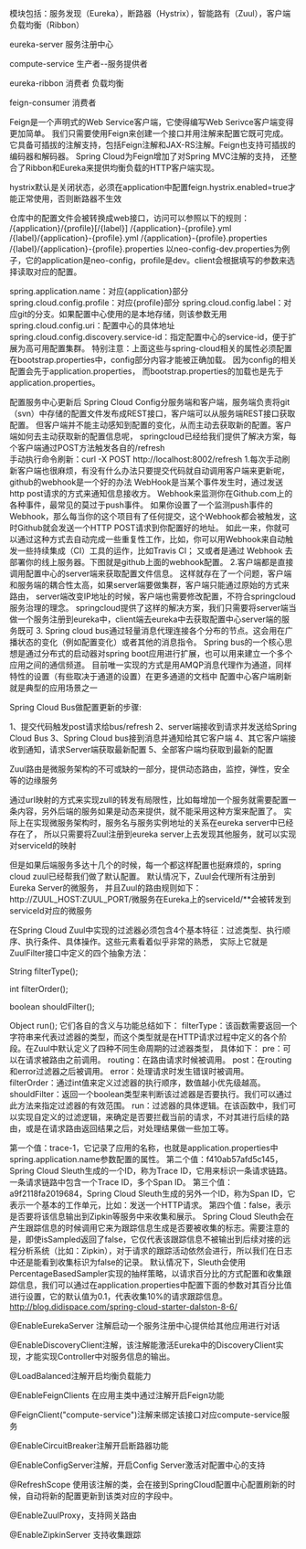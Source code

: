 模块包括：服务发现（Eureka），断路器（Hystrix），智能路有（Zuul），客户端负载均衡（Ribbon）

eureka-server  服务注册中心

compute-service  生产者--服务提供者

eureka-ribbon  消费者  负载均衡

feign-consumer  消费者

Feign是一个声明式的Web Service客户端，它使得编写Web Serivce客户端变得更加简单。
我们只需要使用Feign来创建一个接口并用注解来配置它既可完成。
它具备可插拔的注解支持，包括Feign注解和JAX-RS注解。Feign也支持可插拔的编码器和解码器。
Spring Cloud为Feign增加了对Spring MVC注解的支持，
还整合了Ribbon和Eureka来提供均衡负载的HTTP客户端实现。

hystrix默认是关闭状态，必须在application中配置feign.hystrix.enabled=true才能正常使用，否则断路器不生效

仓库中的配置文件会被转换成web接口，访问可以参照以下的规则：
/{application}/{profile}[/{label}]
/{application}-{profile}.yml
/{label}/{application}-{profile}.yml
/{application}-{profile}.properties
/{label}/{application}-{profile}.properties
以neo-config-dev.properties为例子，它的application是neo-config，profile是dev。client会根据填写的参数来选择读取对应的配置。

spring.application.name：对应{application}部分
spring.cloud.config.profile：对应{profile}部分
spring.cloud.config.label：对应git的分支。如果配置中心使用的是本地存储，则该参数无用
spring.cloud.config.uri：配置中心的具体地址
spring.cloud.config.discovery.service-id：指定配置中心的service-id，便于扩展为高可用配置集群。
特别注意：上面这些与spring-cloud相关的属性必须配置在bootstrap.properties中，config部分内容才能被正确加载。
因为config的相关配置会先于application.properties，
而bootstrap.properties的加载也是先于application.properties。

配置服务中心更新后
Spring Cloud Config分服务端和客户端，服务端负责将git（svn）中存储的配置文件发布成REST接口，客户端可以从服务端REST接口获取配置。
但客户端并不能主动感知到配置的变化，从而主动去获取新的配置。客户端如何去主动获取新的配置信息呢，
springcloud已经给我们提供了解决方案，每个客户端通过POST方法触发各自的/refresh  
手动执行命令刷新：curl -X POST http://localhost:8002/refresh 
1.每次手动刷新客户端也很麻烦，有没有什么办法只要提交代码就自动调用客户端来更新呢，github的webhook是一个好的办法
WebHook是当某个事件发生时，通过发送http post请求的方式来通知信息接收方。
Webhook来监测你在Github.com上的各种事件，最常见的莫过于push事件。
如果你设置了一个监测push事件的Webhook，那么每当你的这个项目有了任何提交，这个Webhook都会被触发，这时Github就会发送一个HTTP POST请求到你配置好的地址。
如此一来，你就可以通过这种方式去自动完成一些重复性工作，比如，你可以用Webhook来自动触发一些持续集成（CI）工具的运作，比如Travis CI；
又或者是通过 Webhook 去部署你的线上服务器。下图就是github上面的webhook配置。
2.客户端都是直接调用配置中心的server端来获取配置文件信息。
这样就存在了一个问题，客户端和服务端的耦合性太高，如果server端要做集群，客户端只能通过原始的方式来路由，
server端改变IP地址的时候，客户端也需要修改配置，不符合springcloud服务治理的理念。
springcloud提供了这样的解决方案，我们只需要将server端当做一个服务注册到eureka中，client端去eureka中去获取配置中心server端的服务既可
3.
Spring cloud bus通过轻量消息代理连接各个分布的节点。这会用在广播状态的变化（例如配置变化）或者其他的消息指令。
Spring bus的一个核心思想是通过分布式的启动器对spring boot应用进行扩展，也可以用来建立一个多个应用之间的通信频道。
目前唯一实现的方式是用AMQP消息代理作为通道，同样特性的设置（有些取决于通道的设置）在更多通道的文档中
配置中心客户端刷新就是典型的应用场景之一

Spring Cloud Bus做配置更新的步骤:

1、提交代码触发post请求给bus/refresh
2、server端接收到请求并发送给Spring Cloud Bus
3、Spring Cloud bus接到消息并通知给其它客户端
4、其它客户端接收到通知，请求Server端获取最新配置
5、全部客户端均获取到最新的配置


Zuul路由是微服务架构的不可或缺的一部分，提供动态路由，监控，弹性，安全等的边缘服务

通过url映射的方式来实现zull的转发有局限性，比如每增加一个服务就需要配置一条内容，另外后端的服务如果是动态来提供，就不能采用这种方案来配置了。
实际上在实现微服务架构时，服务名与服务实例地址的关系在eureka server中已经存在了，
所以只需要将Zuul注册到eureka server上去发现其他服务，就可以实现对serviceId的映射

但是如果后端服务多达十几个的时候，每一个都这样配置也挺麻烦的，spring cloud zuul已经帮我们做了默认配置。
默认情况下，Zuul会代理所有注册到Eureka Server的微服务，
并且Zuul的路由规则如下：http://ZUUL_HOST:ZUUL_PORT/微服务在Eureka上的serviceId/**会被转发到serviceId对应的微服务

在Spring Cloud Zuul中实现的过滤器必须包含4个基本特征：过滤类型、执行顺序、执行条件、具体操作。这些元素看着似乎非常的熟悉，
实际上它就是ZuulFilter接口中定义的四个抽象方法：

String filterType();
    
int filterOrder();
    
boolean shouldFilter();
    
Object run();
它们各自的含义与功能总结如下：
filterType：该函数需要返回一个字符串来代表过滤器的类型，而这个类型就是在HTTP请求过程中定义的各个阶段。在Zuul中默认定义了四种不同生命周期的过滤器类型，
            具体如下：
        pre：可以在请求被路由之前调用。
        routing：在路由请求时候被调用。
        post：在routing和error过滤器之后被调用。
        error：处理请求时发生错误时被调用。
filterOrder：通过int值来定义过滤器的执行顺序，数值越小优先级越高。
shouldFilter：返回一个boolean类型来判断该过滤器是否要执行。我们可以通过此方法来指定过滤器的有效范围。
run：过滤器的具体逻辑。在该函数中，我们可以实现自定义的过滤逻辑，来确定是否要拦截当前的请求，不对其进行后续的路由，或是在请求路由返回结果之后，对处理结果做一些加工等。


第一个值：trace-1，它记录了应用的名称，也就是application.properties中spring.application.name参数配置的属性。
第二个值：f410ab57afd5c145，Spring Cloud Sleuth生成的一个ID，称为Trace ID，它用来标识一条请求链路。一条请求链路中包含一个Trace ID，多个Span ID。
第三个值：a9f2118fa2019684，Spring Cloud Sleuth生成的另外一个ID，称为Span ID，它表示一个基本的工作单元，比如：发送一个HTTP请求。
第四个值：false，表示是否要将该信息输出到Zipkin等服务中来收集和展示。
Spring Cloud Sleuth会在产生跟踪信息的时候调用它来为跟踪信息生成是否要被收集的标志。需要注意的是，即使isSampled返回了false，它仅代表该跟踪信息不被输出到后续对接的远程分析系统（比如：Zipkin），对于请求的跟踪活动依然会进行，所以我们在日志中还是能看到收集标识为false的记录。
默认情况下，Sleuth会使用PercentageBasedSampler实现的抽样策略，以请求百分比的方式配置和收集跟踪信息，我们可以通过在application.properties中配置下面的参数对其百分比值进行设置，它的默认值为0.1，代表收集10%的请求跟踪信息。
http://blog.didispace.com/spring-cloud-starter-dalston-8-6/


@EnableEurekaServer  注解启动一个服务注册中心提供给其他应用进行对话

@EnableDiscoveryClient注解，该注解能激活Eureka中的DiscoveryClient实现，才能实现Controller中对服务信息的输出。

@LoadBalanced注解开启均衡负载能力

@EnableFeignClients 在应用主类中通过注解开启Feign功能

@FeignClient("compute-service")注解来绑定该接口对应compute-service服务

@EnableCircuitBreaker注解开启断路器功能

@EnableConfigServer注解，开启Config Server激活对配置中心的支持

@RefreshScope  使用该注解的类，会在接到SpringCloud配置中心配置刷新的时候，自动将新的配置更新到该类对应的字段中。

@EnableZuulProxy，支持网关路由

@EnableZipkinServer 支持收集跟踪

